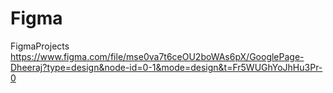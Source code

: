 # Figma
FigmaProjects
https://www.figma.com/file/mse0va7t6ceOU2boWAs6pX/GooglePage-Dheeraj?type=design&node-id=0-1&mode=design&t=Fr5WUGhYoJhHu3Pr-0
